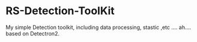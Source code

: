 # RS-Detection-ToolKit
My simple Detection toolkit, including data processing, stastic ,etc .... ah.... based on Detectron2.
